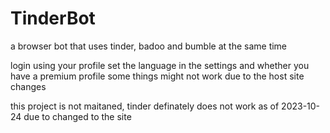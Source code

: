 # TinderBot
a browser bot that uses tinder, badoo and bumble at the same time


login using your profile
set the language in the settings and whether you have a premium profile
some things might not work due to the host site changes

this project is not maitaned, tinder definately does not work as of 2023-10-24 due to changed to the site

